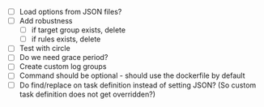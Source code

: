 - [ ] Load options from JSON files?
- [ ] Add robustness
	- [ ] if target group exists, delete
	- [ ] if rules exists, delete
- [ ] Test with circle
- [ ] Do we need grace period?
- [ ] Create custom log groups
- [ ] Command should be optional - should use the dockerfile by default
- [ ] Do find/replace on task definition instead of setting JSON? (So custom task definition does not get overridden?)
